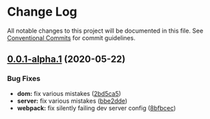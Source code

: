 # Change Log

All notable changes to this project will be documented in this file.
See [Conventional Commits](https://conventionalcommits.org) for commit guidelines.

## [0.0.1-alpha.1](https://github.com/p3ol/spruce/compare/v0.0.1-alpha.0...v0.0.1-alpha.1) (2020-05-22)


### Bug Fixes

* **dom:** fix various mistakes ([2bd5ca5](https://github.com/p3ol/spruce/commit/2bd5ca5cdd65be9dc773734654c838a01925e8dc))
* **server:** fix various mistakes ([bbe2dde](https://github.com/p3ol/spruce/commit/bbe2dde6cc010097ff1eda9b6418cd674140260e))
* **webpack:** fix silently failing dev server config ([8bfbcec](https://github.com/p3ol/spruce/commit/8bfbcec3470e1317aac6044de49d0faec46a325d))
